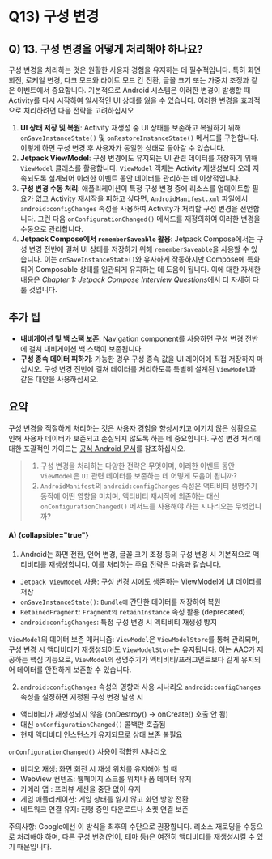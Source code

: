 # Q13) 구성 변경

## Q) 13. 구성 변경을 어떻게 처리해야 하나요?

구성 변경을 처리하는 것은 원활한 사용자 경험을 유지하는 데 필수적입니다. 특히 화면 회전, 로케일 변경, 다크 모드와 라이트 모드 간 전환, 글꼴 크기 또는 가중치 조정과 같은 이벤트에서 중요합니다. 
기본적으로 Android 시스템은 이러한 변경이 발생할 때 Activity를 다시 시작하여 일시적인 UI 상태를 잃을 수 있습니다. 이러한 변경을 효과적으로 처리하려면 다음 전략을 고려하십시오

1.  **UI 상태 저장 및 복원**: Activity 재생성 중 UI 상태를 보존하고 복원하기 위해 `onSaveInstanceState()` 및 `onRestoreInstanceState()` 메서드를 구현합니다. 이렇게 하면 구성 변경 후 사용자가 동일한 상태로 돌아갈 수 있습니다.
2.  **Jetpack ViewModel**: 구성 변경에도 유지되는 UI 관련 데이터를 저장하기 위해 `ViewModel` 클래스를 활용합니다. `ViewModel` 객체는 Activity 재생성보다 오래 지속되도록 설계되어 이러한 이벤트 동안 데이터를 관리하는 데 이상적입니다.
3.  **구성 변경 수동 처리**: 애플리케이션이 특정 구성 변경 중에 리소스를 업데이트할 필요가 없고 Activity 재시작을 피하고 싶다면, `AndroidManifest.xml` 파일에서 `android:configChanges` 속성을 사용하여 Activity가 처리할 구성 변경을 선언합니다. 그런 다음 `onConfigurationChanged()` 메서드를 재정의하여 이러한 변경을 수동으로 관리합니다.
4.  **Jetpack Compose에서 `rememberSaveable` 활용**: Jetpack Compose에서는 구성 변경 전반에 걸쳐 UI 상태를 저장하기 위해 `rememberSaveable`을 사용할 수 있습니다. 이는 `onSaveInstanceState()`와 유사하게 작동하지만 Compose에 특화되어 Composable 상태를 일관되게 유지하는 데 도움이 됩니다. 이에 대한 자세한 내용은 *Chapter 1: Jetpack Compose Interview Questions*에서 더 자세히 다룰 것입니다.

## 추가 팁

*   **내비게이션 및 백 스택 보존**: Navigation component를 사용하면 구성 변경 전반에 걸쳐 내비게이션 백 스택이 보존됩니다.
*   **구성 종속 데이터 피하기**: 가능한 경우 구성 종속 값을 UI 레이어에 직접 저장하지 마십시오. 구성 변경 전반에 걸쳐 데이터를 처리하도록 특별히 설계된 `ViewModel`과 같은 대안을 사용하십시오.

## 요약

구성 변경을 적절하게 처리하는 것은 사용자 경험을 향상시키고 예기치 않은 상황으로 인해 사용자 데이터가 보존되고 손실되지 않도록 하는 데 중요합니다. 구성 변경 처리에 대한 포괄적인 가이드는 [공식 Android 문서](https://developer.android.com/guide/topics/resources/runtime-changes)를 참조하십시오.

> 1.  구성 변경을 처리하는 다양한 전략은 무엇이며, 이러한 이벤트 동안 `ViewModel`은 `UI` 관련 데이터를 보존하는 데 어떻게 도움이 됩니까?
> 2.  `AndroidManifest`의 `android:configChanges` 속성은 액티비티 생명주기 동작에 어떤 영향을 미치며, 액티비티 재시작에 의존하는 대신 `onConfigurationChanged()` 메서드를 사용해야 하는 시나리오는 무엇입니까?

#### A) {collapsible="true"}
1. Android는 화면 전환, 언어 변경, 글꼴 크기 조정 등의 구성 변경 시 기본적으로 액티비티를 재생성합니다. 이를 처리하는 주요 전략은 다음과 같습니다.
* `Jetpack ViewModel` 사용: 구성 변경 시에도 생존하는 ViewModel에 UI 데이터를 저장
* `onSaveInstanceState()`: `Bundle에` 간단한 데이터를 저장하여 복원
* `RetainedFragment`: `Fragment의` `retainInstance` 속성 활용 (deprecated)
* `android:configChanges`: 특정 구성 변경 시 액티비티 재생성 방지

`ViewModel`의 데이터 보존 매커니즘: `ViewModel`은 `ViewModelStore`를 통해 관리되며, 구성 변경 시 액티비티가 재생성되어도 `ViewModelStore`는 유지됩니다.
이는 AAC가 제공하는 핵심 기능으로, `ViewModel의` 생명주기가 액티비티/프래그먼트보다 길게 유지되어 데이터를 안전하게 보존할 수 있습니다. 

2. `android:configChanges` 속성의 영향과 사용 시나리오
`android:configChanges` 속성을 설정하면 지정된 구성 변경 발생 시
* 액티비티가 재생성되지 않음 (onDestroy() -> onCreate() 호출 안 됨)
* 대신 `onConfigurationChanged()` 콜백만 호출됨
* 현재 액티비티 인스턴스가 유지되므로 상태 보존 불필요

`onConfigurationChanged()` 사용이 적합한 시나리오
* 비디오 재생: 화면 회전 시 재생 위치를 유지해야 할 때
* WebView 컨텐츠: 웹페이지 스크롤 위치나 폼 데이터 유지
* 카메라 앱 : 프리뷰 세션을 중단 없이 유지
* 게임 애플리케이션: 게임 상태를 잃지 않고 화면 방향 전환
* 네트워크 연결 유지: 진행 중인 다운로드나 소켓 연결 보존

주의사항: Google에선 이 방식을 최후의 수단으로 권장합니다. 리소스 재로딩을 수동으로 처리해야 하며, 다른 구성 변경(언어, 테마 등)은 여전히 액티비티를 재생성시킬 수 있기 때문입니다.